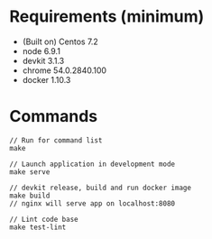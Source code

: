 # Requirements (minimum)

- (Built on) Centos 7.2
- node 6.9.1
- devkit 3.1.3
- chrome 54.0.2840.100
- docker 1.10.3

# Commands

```
// Run for command list
make
```

```
// Launch application in development mode
make serve
```

```
// devkit release, build and run docker image
make build
// nginx will serve app on localhost:8080
```

```
// Lint code base
make test-lint
```
